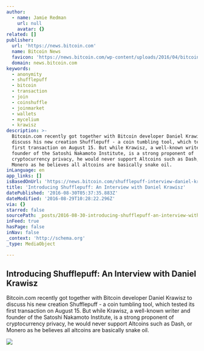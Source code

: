 ```yaml
---
author:
  - name: Jamie Redman
    url: null
    avatar: {}
related: []
publisher:
  url: 'https://news.bitcoin.com'
  name: Bitcoin News
  favicon: 'https://news.bitcoin.com/wp-content/uploads/2016/04/bitcoin_fav.png'
  domain: news.bitcoin.com
keywords:
  - anonymity
  - shufflepuff
  - bitcoin
  - transaction
  - join
  - coinshuffle
  - joinmarket
  - wallets
  - mycelium
  - krawisz
description: >-
  Bitcoin.com recently got together with Bitcoin developer Daniel Krawisz to
  discuss his new creation Shufflepuff - a coin tumbling tool, which tested its
  first transaction on August 15. But while Krawisz, a well-known writer and
  founder of the Satoshi Nakamoto Institute, is a strong proponent of
  cryptocurrency privacy, he would never support Altcoins such as Dash, or
  Monero as he believes all altcoins are basically snake oil.
inLanguage: en
app_links: []
isBasedOnUrl: 'https://news.bitcoin.com/shufflepuff-interview-daniel-krawisz/'
title: 'Introducing Shufflepuff: An Interview with Daniel Krawisz'
datePublished: '2016-08-30T05:37:35.883Z'
dateModified: '2016-08-29T10:28:22.296Z'
via: {}
starred: false
sourcePath: _posts/2016-08-30-introducing-shufflepuff-an-interview-with-daniel-krawisz.md
inFeed: true
hasPage: false
inNav: false
_context: 'http://schema.org'
_type: MediaObject

---
```

<article style=""><h1>Introducing Shufflepuff: An Interview with Daniel Krawisz</h1><p>Bitcoin.com recently got together with Bitcoin developer Daniel Krawisz to discuss his new creation Shufflepuff - a coin tumbling tool, which tested its first transaction on August 15. But while Krawisz, a well-known writer and founder of the Satoshi Nakamoto Institute, is a strong proponent of cryptocurrency privacy, he would never support Altcoins such as Dash, or Monero as he believes all altcoins are basically snake oil.</p><img src="https://news.bitcoin.com/wp-content/uploads/2016/08/Introducing-Shufflepuff-an-Interview-With-Daniel-Krawisz.jpg" /></article>